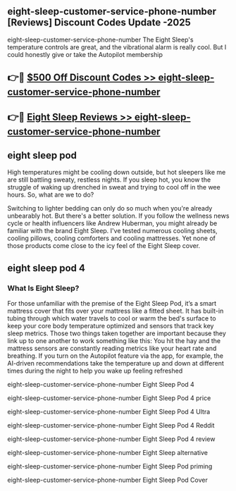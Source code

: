 ## eight-sleep-customer-service-phone-number [Reviews​] Discount Codes Update -2025

eight-sleep-customer-service-phone-number The Eight Sleep's temperature controls are great, and the vibrational alarm is really cool. But I could honestly give or take the Autopilot membership

## 👉🔴 [$500 Off Discount Codes >> eight-sleep-customer-service-phone-number](http://download.freeplayer.one?title=eight-sleep-customer-service-phone-number&ref=18-ES)

## 👉🔴 [Eight Sleep Reviews >> eight-sleep-customer-service-phone-number](http://download.freeplayer.one?title=eight-sleep-customer-service-phone-number&ref=18-ES)

## eight sleep pod

High temperatures might be cooling down outside, but hot sleepers like me are still battling sweaty, restless nights. If you sleep hot, you know the struggle of waking up drenched in sweat and trying to cool off in the wee hours. So, what are we to do?

Switching to lighter bedding can only do so much when you're already unbearably hot. But there's a better solution. If you follow the wellness news cycle or health influencers like Andrew Huberman, you might already be familiar with the brand Eight Sleep. I've tested numerous cooling sheets, cooling pillows, cooling comforters and cooling mattresses. Yet none of those products come close to the icy feel of the Eight Sleep cover.

## eight sleep pod 4

### What Is Eight Sleep?

For those unfamiliar with the premise of the Eight Sleep Pod, it’s a smart mattress cover that fits over your mattress like a fitted sheet. It has built-in tubing through which water travels to cool or warm the bed's surface to keep your core body temperature optimized and sensors that track key sleep metrics. Those two things taken together are important because they link up to one another to work something like this: You hit the hay and the mattress sensors are constantly reading metrics like your heart rate and breathing. If you turn on the Autopilot feature via the app, for example, the AI-driven recommendations take the temperature up and down at different times during the night to help you wake up feeling refreshed

eight-sleep-customer-service-phone-number Eight Sleep Pod 4

eight-sleep-customer-service-phone-number Eight Sleep Pod 4 price

eight-sleep-customer-service-phone-number Eight Sleep Pod 4 Ultra

eight-sleep-customer-service-phone-number Eight Sleep Pod 4 Reddit

eight-sleep-customer-service-phone-number Eight Sleep Pod 4 review

eight-sleep-customer-service-phone-number Eight Sleep alternative

eight-sleep-customer-service-phone-number Eight Sleep Pod priming

eight-sleep-customer-service-phone-number Eight Sleep Pod Cover